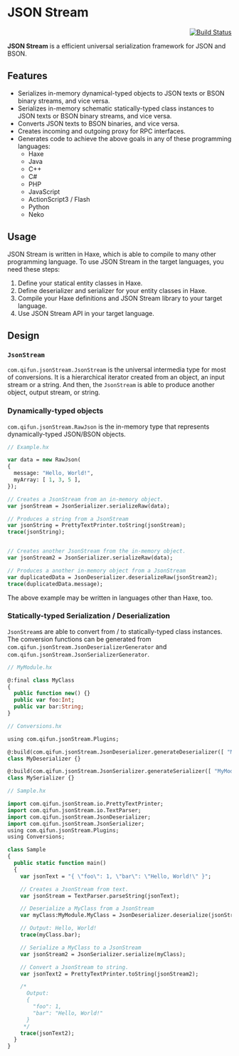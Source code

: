 JSON Stream
===========

<div align="right"><a href="https://travis-ci.org/qifun/json-stream"><img alt="Build Status" src="https://travis-ci.org/qifun/json-stream.png?branch=master"/></a></div>

**JSON Stream** is a efficient universal serialization framework for JSON and BSON.

## Features

* Serializes in-memory dynamical-typed objects to JSON texts or BSON binary streams, and vice versa.
* Serializes in-memory schematic statically-typed class instances to JSON texts or BSON binary streams, and vice versa.
* Converts JSON texts to BSON binaries, and vice versa.
* Creates incoming and outgoing proxy for RPC interfaces.
* Generates code to achieve the above goals in any of these programming languages:
  * Haxe
  * Java
  * C++
  * C#
  * PHP
  * JavaScript
  * ActionScript3 / Flash
  * Python
  * Neko

## Usage

JSON Stream is written in Haxe, which is able to compile to many other programming language. To use JSON Stream in the target languages, you need these steps:

1. Define your statical entity classes in Haxe.
2. Define deserializer and serializer for your entity classes in Haxe.
3. Compile your Haxe definitions and JSON Stream library to your target language.
4. Use JSON Stream API in your target language.

## Design

### `JsonStream`

`com.qifun.jsonStream.JsonStream` is the universal intermedia type for most of conversions. It is a hierarchical iterator created from an object, an input stream or a string. And then, the `JsonStream` is able to produce another object, output stream, or string.

### Dynamically-typed objects

`com.qifun.jsonStream.RawJson` is the in-memory type that represents dynamically-typed JSON/BSON objects.

``` haxe
// Example.hx

var data = new RawJson(
{
  message: "Hello, World!",
  myArray: [ 1, 3, 5 ],
});

// Creates a JsonStream from an in-memory object.
var jsonStream = JsonSerializer.serializeRaw(data);

// Produces a string from a JsonStream
var jsonString = PrettyTextPrinter.toString(jsonStream);
trace(jsonString);


// Creates another JsonStream from the in-memory object.
var jsonStream2 = JsonSerializer.serializeRaw(data);

// Produces a another in-memory object from a JsonStream
var duplicatedData = JsonDeserializer.deserializeRaw(jsonStream2);
trace(duplicatedData.message);
```

The above example may be written in languages other than Haxe, too.

### Statically-typed Serialization / Deserialization

`JsonStream`s are able to convert from / to statically-typed class instances. The conversion functions can be generated from `com.qifun.jsonStream.JsonDeserializerGenerator` and `com.qifun.jsonStream.JsonSerializerGenerator`.

``` haxe
// MyModule.hx

@:final class MyClass
{
  public function new() {}
  public var foo:Int;
  public var bar:String;
}
```

``` haxe
// Conversions.hx

using com.qifun.jsonStream.Plugins;

@:build(com.qifun.jsonStream.JsonDeserializer.generateDeserializer([ "MyModule" ]))
class MyDeserializer {}

@:build(com.qifun.jsonStream.JsonSerializer.generateSerializer([ "MyModule" ]))
class MySerializer {}
```

``` haxe
// Sample.hx

import com.qifun.jsonStream.io.PrettyTextPrinter;
import com.qifun.jsonStream.io.TextParser;
import com.qifun.jsonStream.JsonDeserializer;
import com.qifun.jsonStream.JsonSerializer;
using com.qifun.jsonStream.Plugins;
using Conversions;

class Sample
{
  public static function main()
  {
    var jsonText = "{ \"foo\": 1, \"bar\": \"Hello, World!\" }";

    // Creates a JsonStream from text.
    var jsonStream = TextParser.parseString(jsonText);

    // Deserialize a MyClass from a JsonStream
    var myClass:MyModule.MyClass = JsonDeserializer.deserialize(jsonStream);

    // Output: Hello, World!
    trace(myClass.bar);

    // Serialize a MyClass to a JsonStream
    var jsonStream2 = JsonSerializer.serialize(myClass);

    // Convert a JsonStream to string.
    var jsonText2 = PrettyTextPrinter.toString(jsonStream2);

    /*
      Output:
      {
      	"foo": 1,
      	"bar": "Hello, World!"
      }
     */
    trace(jsonText2);
  }
}
```

